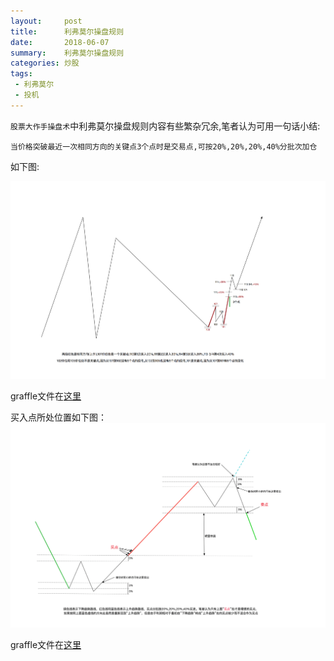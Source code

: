 ```yaml
---
layout:     post
title:      利弗莫尔操盘规则
date:       2018-06-07
summary:    利弗莫尔操盘规则
categories: 炒股
tags:
 - 利弗莫尔
 - 投机
---
```


`股票大作手操盘术`中利弗莫尔操盘规则内容有些繁杂冗余,笔者认为可用一句话小结:

```
当价格突破最近一次相同方向的关键点3个点时是交易点,可按20%,20%,20%,40%分批次加仓
```

如下图:

<img src="https://raw.githubusercontent.com/3xp10it/pic/master/livermore.png" data-action="zoom">

graffle文件在[这里][2]

买入点所处位置如下图：
<img src="https://raw.githubusercontent.com/3xp10it/pic/master/livemoreBS.png" data-action="zoom">

graffle文件在[这里][4]

[2]: https://raw.githubusercontent.com/3xp10it/pic/master/livermore.graffle
[4]: https://raw.githubusercontent.com/3xp10it/pic/master/livemoreBS.graffle
